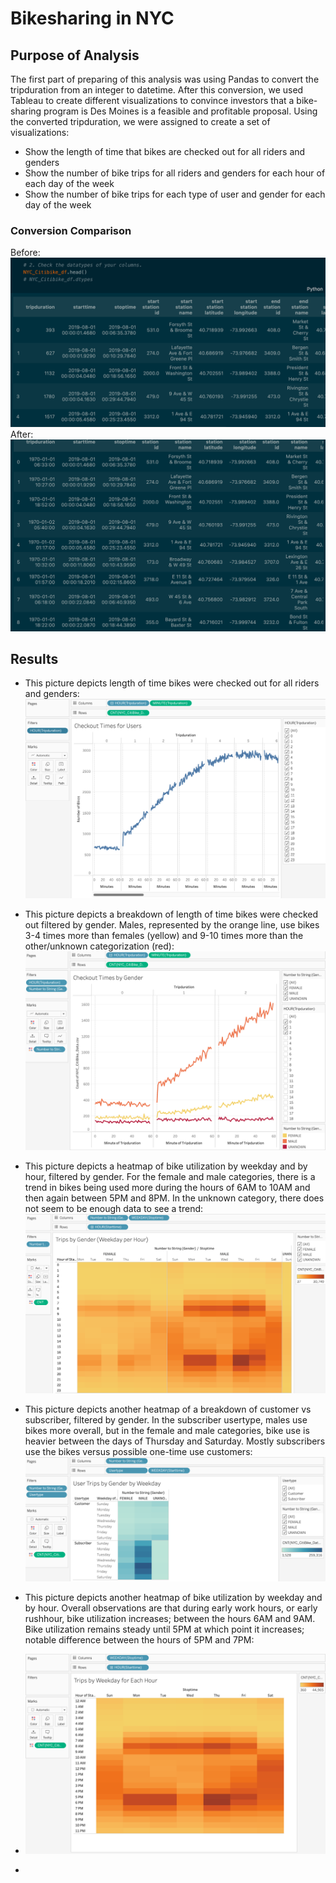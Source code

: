 # Bikesharing in NYC
## Purpose of Analysis
The first part of preparing of this analysis was using Pandas to convert the tripduration from an integer to datetime. After this conversion, we used Tableau to create different visualizations to convince investors that a bike-sharing program is Des Moines is a feasible and profitable proposal. Using the converted tripduration, we were assigned to create a set of visualizations:
- Show the length of time that bikes are checked out for all riders and genders
- Show the number of bike trips for all riders and genders for each hour of each day of the week
- Show the number of bike trips for each type of user and gender for each day of the week

### Conversion Comparison
Before:
![Before_Conversion.png](Images/Before_Conversion.png)
After:
![After_Conversion.png](Images/After_Conversion.png)

## Results
- This picture depicts length of time bikes were checked out for all riders and genders:
![Checkout_Times_Users.png](Images/Checkout_Times_Users.png)

- This picture depicts a breakdown of length of time bikes were checked out filtered by gender. Males, represented by the orange line, use bikes 3-4 times more than females (yellow) and 9-10 times more than the other/unknown categorization (red):
![Checkout_Times_Gender.png](Images/Checkout_Times_Gender.png)

- This picture depicts a heatmap of bike utilization by weekday and by hour, filtered by gender. For the female and male categories, there is a trend in bikes being used more during the hours of 6AM to 10AM and then again between 5PM and 8PM. In the unknown category, there does not seem to be enough data to see a trend:
![Trips_by_Gender.png](Images/Trips_by_Gender.png)

- This picture depicts another heatmap of a breakdown of customer vs subscriber, filtered by gender. In the subscriber usertype, males use bikes more overall, but in the female and male categories, bike use is heavier between the days of Thursday and Saturday. Mostly subscribers use the bikes versus possible one-time use customers:
![Customer_Subscriber.png](Images/Customer_Subscriber.png)

- This picture depicts another heatmap of bike utilization by weekday and by hour. Overall observations are that during early work hours, or early rushhour, bike utilization increases; between the hours 6AM and 9AM. Bike utilization remains steady until 5PM at which point it increases; notable difference between the hours of 5PM and 7PM:
- ![Trips_by_Weekday.png](Images/Trips_by_Weekday.png)
- 

